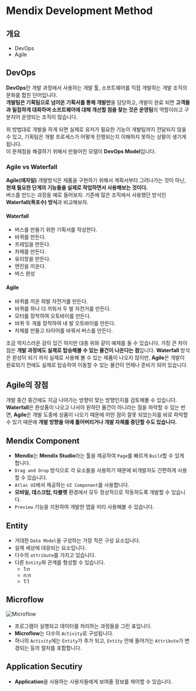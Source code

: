 # Mendix Development Method
## 개요
- DevOps
- Agile
## DevOps
**DevOps**란 개발 과정에서 사용하는 개발 툴, 소프트웨어를 직접 개발하는 개발 조직의 문화를 합친 단어입니다.  
**개발팀은 기획팀으로 넘어온 기획서를 통해 개발만**을 담당하고, 개발이 완료 되면 **고객들과 밀접하게 대화하며 소프트웨어에 대해 개선할 점을 찾는 것은 운영팀**의 역할이라고 구분지어 운영되는 조직이 많습니다.

위 방법대로 개발을 하게 되면 실제로 유저가 필요한 기능이 개발팀까지 전달되지 않을 수 있고, 기획팀은 개발 프로세스가 어떻게 진행되는지 이해하지 못하는 상황이 생기게 됩니다.  
이 문제점을 해결하기 위해서 만들어진 모델이 **DevOps Model**입니다.
### Agile vs Waterfall
**Agile(애자일)** 개발방식은 제품을 구현하기 위해서 계획서부터 그려나가는 것이 아닌, **현재 필요한 단계의 기능들을 실제로 작업하면서 사용해보는 것이다.**  
버스를 만드는 과정을 예로 들어보자. 기존에 많은 조직에서 사용했던 방식인 **Waterfall(폭포수) 방식**과 비교해보자.
#### Waterfall
- 버스를 만들기 위한 기획서를 작성한다.
- 바퀴를 만든다.
- 프레임을 만든다.
- 차체를 만든다.
- 유리창을 만든다.
- 엔진을 끼운다.
- 버스 완성
#### Agile
- 바퀴를 끼운 외발 자전거를 만든다.
- 바퀴를 하나 더 끼워서 두 발 자전거를 만든다.
- 모터를 장착하여 오토바이를 만든다.
- 바퀴 두 개를 장착하여 네 발 오토바이를 만든다.
- 차체를 만들고 타이어를 바꿔서 버스를 만든다.

조금 억지스러운 감이 있긴 하지만 대충 위와 같이 예제를 들 수 있습니다. 가장 큰 차이점은 **개발 과정에도 실제로 탑승해볼 수 있는 물건이 나온다는 점**입니다. 
**Waterfall** 방식은 완성이 되기 까지 실제로 사용해 볼 수 있는 제품이 나오지 않지만, **Agile**은 개발이 완료되기 전에도 실제로 탑승하여 이동할 수 있는 물건이 언제나 준비가 되어 있습니다.
## Agile의 장점
개발 중간 중간에도 지금 나아가는 방향이 맞는 방향인지를 검토해볼 수 있습니다. 
**Waterfall**은 완성품이 나오고 나서야 원하던 물건이 아니라는 점을 파악할 수 있는 반면, **Agile**은 개발 도중에 상품이 나오기 때문에 어떤 점이 잘못 되었는지를 바로 파악할 수 있기 때문에 **개발 방향을 아예 틀어버리거나 개발 자체를 중단할 수도 있습니다.**
## Mendix Component
- **Mendix**는 **Mendix Studio**라는 툴을 제공하여 ```Page```를 빠르게 ```Build```할 수 있게 합니다.
- ```Drag and Drop``` 방식으로 각 요소들을 사용하기 때문에 비개발자도 간편하게 사용할 수 있습니다.
- ```Atlas UI```에서 제공하는 ```UI Component```를 사용합니다.
- **모바일, 데스크탑, 타블렛** 환경에서 모두 정상적으로 작동하도록 개발할 수 있습니다.
- ```Preview``` 기능을 지원하여 개발한 앱을 미리 사용해볼 수 있습니다.
## Entity
- 거대한 ```Data Model```을 구성하는 가장 작은 구성 요소입니다.
- 실제 세상에 대응되는 요소입니다.
- 다수의 ```attribute```를 가지고 있습니다.
- 다른 ```Entity```와 관계를 형성할 수 있습니다.
  - 1:n
  - n:n
  - 1:1
## Microflow
![Microflow](https://www.mendix.com/wp-content/uploads/Workflow@2x.png)
- 프로그램이 실행되고 데이터를 처리하는 과정들을 그린 표입니다.
- **Microflow**는 다수의 ```Activity```로 구성됩니다.
- 하나의 ```Activity```에는 ```Entity```가 추가 되고, ```Entity``` 안에 들어가는 ```Attribute```가 변경되는 등의 절차를 포함합니다.
## Application Secutiry
- **Application**을 사용하는 사용자들에게 보여줄 정보를 제어할 수 있습니다.